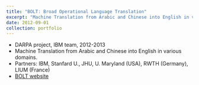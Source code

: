 ```yaml
---
title: "BOLT: Broad Operational Language Translation"
excerpt: "Machine Translation from Arabic and Chinese into English in various domains."
date: 2012-09-01
collection: portfolio
---
```


* DARPA project, IBM team, 2012-2013
* Machine Translation from Arabic and Chinese into English in various domains.
* Partners: IBM, Stanfard U., JHU, U. Maryland (USA), RWTH (Germany), LIUM (France)
* [BOLT website](href='https://www.darpa.mil/program/broad-operational-language-translation'>)


<!-- @@papers_project(BOLT) -->
